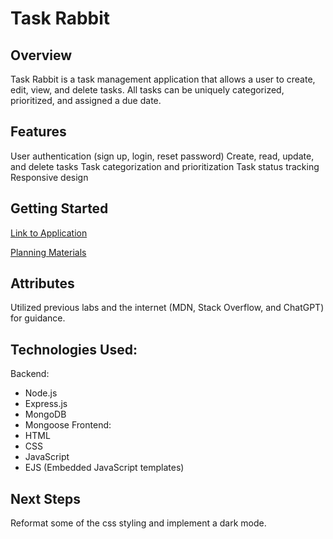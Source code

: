 # Task Rabbit

## Overview
Task Rabbit is a task management application that allows a user to create, edit, view, and delete tasks. All tasks can be uniquely categorized, prioritized, and assigned a due date. 

## Features
User authentication (sign up, login, reset password)
Create, read, update, and delete tasks
Task categorization and prioritization
Task status tracking
Responsive design

## Getting Started
[Link to Application](https://taskrabbit-c1030f623734.herokuapp.com/)

[Planning Materials](https://trello.com/b/Ma5OfGaa/task-rabbit)

## Attributes
Utilized previous labs and the internet (MDN, Stack Overflow, and ChatGPT) for guidance. 

## Technologies Used:
Backend:
- Node.js
- Express.js
- MongoDB
- Mongoose
Frontend:
- HTML
- CSS
- JavaScript
- EJS (Embedded JavaScript templates)

## Next Steps
Reformat some of the css styling and implement a dark mode. 